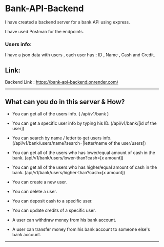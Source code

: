 # Bank-API-Backend

I have created a backend server for a bank API using express.

I have used Postman for the endpoints.

### Users info:

I have a json data with users , each user has : ID , Name , Cash and Credit.

## Link:

Backend Link : https://bank-api-backend.onrender.com/

---

## What can you do in this server & How?

- You can get all of the users info. ( /api/v1/bank )
- You can get a specific user info by typing his ID. (/api/v1/bank/[id of the user])
- You can search by name / letter to get users info. (/api/v1/bank/users/name?search=[letter/name of the user/users])
- You can get all of the users who has lower/equal amount of cash in the bank. (api/v1/bank/users/lower-than?cash=[x amount])
- You can get all of the users who has higher/equal amount of cash in the bank. (api/v1/bank/users/higher-than?cash=[x amount])

- You can create a new user.
- You can delete a user.

- You can deposit cash to a specific user.
- You can update credits of a specific user.

- A user can withdraw money from his bank account.
- A user can transfer money from his bank account to someone else's bank account.

---
